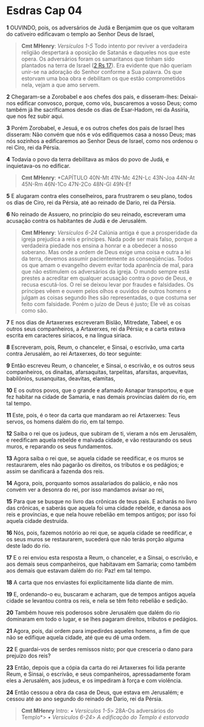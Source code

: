 # Esdras Cap 04

**1** 	OUVINDO, pois, os adversários de Judá e Benjamim que os que voltaram do cativeiro edificavam o templo ao Senhor Deus de Israel,

> **Cmt MHenry**: *Versículos 1-5* Todo intento por reviver a verdadeira religião despertará a oposição de Satanás e daqueles nos que este opera. Os adversários foram os samaritanos que tinham sido plantados na terra de Israel ([2 Rs 17](../12A-2Rs/17.md#0)). Era evidente que não queriam unir-se na adoração do Senhor conforme a Sua palavra. Os que estorvam uma boa obra e debilitam os que estão comprometidos nela, vejam a que amo servem.

**2** 	Chegaram-se a Zorobabel e aos chefes dos pais, e disseram-lhes: Deixai-nos edificar convosco, porque, como vós, buscaremos a vosso Deus; como também já lhe sacrificamos desde os dias de Esar-Hadom, rei da Assíria, que nos fez subir aqui.

**3** 	Porém Zorobabel, e Jesuá, e os outros chefes dos pais de Israel lhes disseram: Não convém que nós e vós edifiquemos casa a nosso Deus; mas nós sozinhos a edificaremos ao Senhor Deus de Israel, como nos ordenou o rei Ciro, rei da Pérsia.

**4** 	Todavia o povo da terra debilitava as mãos do povo de Judá, e inquietava-os no edificar.

> **Cmt MHenry**: *CAPÍTULO 40N-Mt 41N-Mc 42N-Lc 43N-Joa 44N-At 45N-Rm 46N-1Co 47N-2Co 48N-Gl 49N-Ef

**5** 	E alugaram contra eles conselheiros, para frustrarem o seu plano, todos os dias de Ciro, rei da Pérsia, até ao reinado de Dario, rei da Pérsia.

**6** 	No reinado de Assuero, no princípio do seu reinado, escreveram uma acusação contra os habitantes de Judá e de Jerusalém.

> **Cmt MHenry**: *Versículos 6-24* Calúnia antiga é que a prosperidade da igreja prejudica a reis e príncipes. Nada pode ser mais falso, porque a verdadeira piedade nos ensina a honrar e a obedecer a nosso soberano. Mas onde a ordem de Deus exige uma coisa e outra a lei da terra, devemos assumir pacientemente as conseqüências. Todos os que amam o evangelho devem evitar toda aparência de mal, para que não estimulem os adversários da igreja. O mundo sempre está prestes a acreditar em qualquer acusação contra o povo de Deus, e recusa escutá-los. O rei se deixou levar por fraudes e falsidades. Os príncipes vêem e ouvem pelos olhos e ouvidos de outros homens e julgam as coisas segundo lhes são representadas, o que costuma ser feito com falsidade. Porém o juízo de Deus é justo; Ele vê as coisas como são.

**7** 	E nos dias de Artaxerxes escreveram Bislão, Mitredate, Tabeel, e os outros seus companheiros, a Artaxerxes, rei da Pérsia; e a carta estava escrita em caracteres siríacos, e na língua siríaca.

**8** 	Escreveram, pois, Reum, o chanceler, e Sinsai, o escrivão, uma carta contra Jerusalém, ao rei Artaxerxes, do teor seguinte:

**9** 	Então escreveu Reum, o chanceler, e Sinsai, o escrivão, e os outros seus companheiros, os dinaítas, afarsaquitas, tarpelitas, afarsitas, arquevitas, babilônios, susanquitas, deavitas, elamitas,

**10** 	E os outros povos, que o grande e afamado Asnapar transportou, e que fez habitar na cidade de Samaria, e nas demais províncias dalém do rio, em tal tempo.

**11** 	Este, pois, é o teor da carta que mandaram ao rei Artaxerxes: Teus servos, os homens dalém do rio, em tal tempo.

**12** 	Saiba o rei que os judeus, que subiram de ti, vieram a nós em Jerusalém, e reedificam aquela rebelde e malvada cidade, e vão restaurando os seus muros, e reparando os seus fundamentos.

**13** 	Agora saiba o rei que, se aquela cidade se reedificar, e os muros se restaurarem, eles não pagarão os direitos, os tributos e os pedágios; e assim se danificará a fazenda dos reis.

**14** 	Agora, pois, porquanto somos assalariados do palácio, e não nos convém ver a desonra do rei, por isso mandamos avisar ao rei,

**15** 	Para que se busque no livro das crônicas de teus pais. E acharás no livro das crônicas, e saberás que aquela foi uma cidade rebelde, e danosa aos reis e províncias, e que nela houve rebelião em tempos antigos; por isso foi aquela cidade destruída.

**16** 	Nós, pois, fazemos notório ao rei que, se aquela cidade se reedificar, e os seus muros se restaurarem, sucederá que não terás porção alguma deste lado do rio.

**17** 	E o rei enviou esta resposta a Reum, o chanceler, e a Sinsai, o escrivão, e aos demais seus companheiros, que habitavam em Samaria; como também aos demais que estavam dalém do rio: Paz! em tal tempo.

**18** 	A carta que nos enviastes foi explicitamente lida diante de mim.

**19** 	E, ordenando-o eu, buscaram e acharam, que de tempos antigos aquela cidade se levantou contra os reis, e nela se têm feito rebelião e sedição.

**20** 	Também houve reis poderosos sobre Jerusalém que dalém do rio dominaram em todo o lugar, e se lhes pagaram direitos, tributos e pedágios.

**21** 	Agora, pois, dai ordem para impedirdes aqueles homens, a fim de que não se edifique aquela cidade, até que eu dê uma ordem.

**22** 	E guardai-vos de serdes remissos nisto; por que cresceria o dano para prejuízo dos reis?

**23** 	Então, depois que a cópia da carta do rei Artaxerxes foi lida perante Reum, e Sinsai, o escrivão, e seus companheiros, apressadamente foram eles a Jerusalém, aos judeus, e os impediram à força e com violência.

**24** 	Então cessou a obra da casa de Deus, que estava em Jerusalém; e cessou até ao ano segundo do reinado de Dario, rei da Pérsia.


> **Cmt MHenry** Intro: *• Versículos 1-5*> 28A-Os adversários do Templo*> *• Versículos 6-24*> *A edificação do Templo é estorvada*